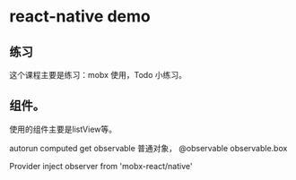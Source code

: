 # react-native demo

## 练习
这个课程主要是练习：mobx 使用，Todo 小练习。

## 组件。
使用的组件主要是listView等。

autorun 
computed get 
observable 普通对象， @observable 
observable.box

Provider 
inject  observer from 'mobx-react/native'




